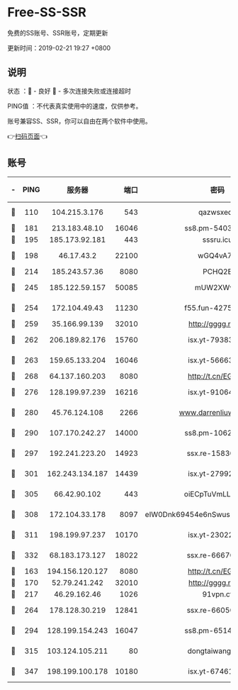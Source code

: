 # Free-SS-SSR

免费的SS账号、SSR账号，定期更新

更新时间：2019-02-21 19:27 +0800

## 说明

状态     ：🙂 - 良好 🙁 - 多次连接失败或连接超时

PING值   ：不代表真实使用中的速度，仅供参考。

账号兼容SS、SSR，你可以自由在两个软件中使用。

👉[扫码页面](https://liesauer.github.io/free-ss-ssr.github.io/)👈

## 账号

|-|PING|服务器|端口|密码|加密方式|区域|
|:----:|:----:|:-----:|-----:|:----:|:----:|:----:|
|🙂|110|104.215.3.176|543|qazwsxedc|aes-256-gcm|JP|
|🙂|181|213.183.48.10|16046|ss8.pm-54030489|rc4-md5|RU|
|🙂|195|185.173.92.181|443|sssru.icu|rc4-md5|RU|
|🙂|198|46.17.43.2|22100|wGQ4vA7D|aes-256-gcm|RU|
|🙂|214|185.243.57.36|8080|PCHQ2E|rc4-md5|US|
|🙂|245|185.122.59.157|50085|mUW2XWw8|aes-256-cfb|GB|
|🙂|254|172.104.49.43|11230|f55.fun-42754708|aes-256-cfb|SG|
|🙂|259|35.166.99.139|32010|http://gggg.rocks|chacha20|US|
|🙂|262|206.189.82.176|15760|isx.yt-79383778|aes-256-cfb|SG|
|🙂|263|159.65.133.204|16046|isx.yt-56663689|aes-256-cfb|SG|
|🙂|268|64.137.160.203|8080|http://t.cn/EGJIyrl|rc4-md5|CA|
|🙂|276|128.199.97.239|16216|isx.yt-91064891|aes-256-cfb|SG|
|🙂|280|45.76.124.108|2266|www.darrenliuwei.com|aes-256-cfb|AU|
|🙂|290|107.170.242.27|14000|ss8.pm-10628623|aes-256-cfb|US|
|🙂|297|192.241.223.20|14923|ssx.re-15830035|aes-256-cfb|US|
|🙂|301|162.243.134.187|14439|isx.yt-27992961|aes-256-cfb|US|
|🙂|305|66.42.90.102|443|oiECpTuVmLLxk4Ts|aes-256-cfb|US|
|🙂|308|172.104.33.178|8097|eIW0Dnk69454e6nSwuspv9DmS201tQ0D|aes-256-cfb|SG|
|🙂|311|198.199.97.237|10170|isx.yt-23022296|aes-256-cfb|US|
|🙂|332|68.183.173.127|18022|ssx.re-66670067|aes-256-cfb|US|
|🙂|163|194.156.120.127|8080|http://t.cn/EGJIyrl|rc4-md5|RU|
|🙂|170|52.79.241.242|32010|http://gggg.rocks|chacha20|KR|
|🙂|217|46.29.162.46|1026|91vpn.cf|rc4-md5|RU|
|🙂|264|178.128.30.219|12841|ssx.re-66050306|aes-256-cfb|SG|
|🙂|294|128.199.154.243|16047|ss8.pm-65144282|aes-256-cfb|SG|
|🙂|315|103.124.105.211|80|dongtaiwang.com|aes-256-cfb|US|
|🙂|347|198.199.100.178|10180|isx.yt-67461741|aes-256-cfb|US|
